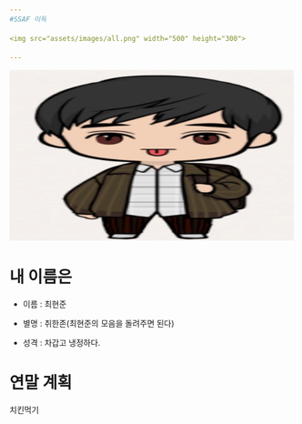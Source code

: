 ```yaml
---
#SSAF 이득

<img src="assets/images/all.png" width="500" height="300">

---
```


<div class="left">

<img src="assets/images/heunjun.png" width="500" height="300">


</div>

<div class="right">

# 내 이름은

* 이름 : 최현준

* 별명 : 취한존(최현준의 모음을 돌려주면 된다)

* 성격 : 차갑고 냉정하다.


# 연말 계획

치킨먹기

</div>
